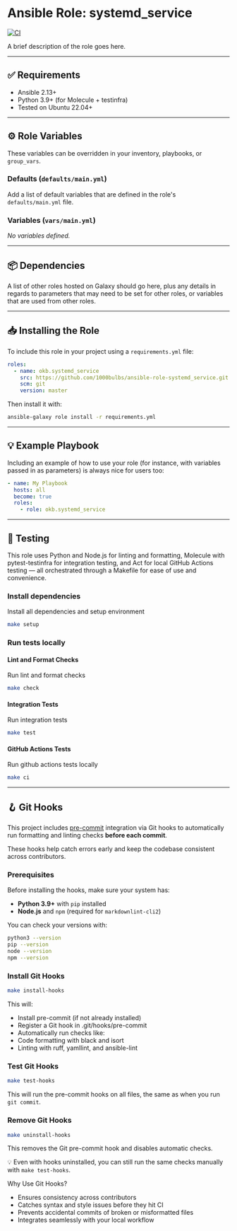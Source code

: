 # Ansible Role: systemd_service

[![CI](https://github.com/1000Bulbs/ansible-role-systemd_service/actions/workflows/ci.yml/badge.svg)](https://github.com/1000Bulbs/ansible-role-systemd_service/actions/workflows/ci.yml)

A brief description of the role goes here.

---

## ✅ Requirements

- Ansible 2.13+
- Python 3.9+ (for Molecule + testinfra)
- Tested on Ubuntu 22.04+

---

## ⚙️ Role Variables

These variables can be overridden in your inventory, playbooks, or `group_vars`.

### Defaults (`defaults/main.yml`)

Add a list of default variables that are defined in the role's `defaults/main.yml` file.

### Variables (`vars/main.yml`)

_No variables defined._

---

## 📦 Dependencies

A list of other roles hosted on Galaxy should go here, plus any details in regards to parameters that may need to be
set for other roles, or variables that are used from other roles.

---

## 📥 Installing the Role

To include this role in your project using a `requirements.yml` file:

```yaml
roles:
  - name: okb.systemd_service
    src: https://github.com/1000bulbs/ansible-role-systemd_service.git
    scm: git
    version: master
```

Then install it with:

```bash
ansible-galaxy role install -r requirements.yml
```

---

## 💡 Example Playbook

Including an example of how to use your role (for instance, with variables passed in as parameters) is always nice for
users too:

```yaml
- name: My Playbook
  hosts: all
  become: true
  roles:
    - role: okb.systemd_service
```

---

## 🧪 Testing

This role uses Python and Node.js for linting and formatting, Molecule with pytest-testinfra for integration testing,
and Act for local GitHub Actions testing — all orchestrated through a Makefile for ease of use and convenience.

### Install dependencies

Install all dependencies and setup environment

```bash
make setup
```

### Run tests locally

#### Lint and Format Checks

Run lint and format checks

```bash
make check
```

#### Integration Tests

Run integration tests

```bash
make test
```

#### GitHub Actions Tests

Run github actions tests locally

```bash
make ci
```

---

## 🪝 Git Hooks

This project includes [pre-commit](https://pre-commit.com/) integration via Git hooks to automatically run formatting and linting checks **before each commit**.

These hooks help catch errors early and keep the codebase consistent across contributors.

### Prerequisites

Before installing the hooks, make sure your system has:

- **Python 3.9+** with `pip` installed
- **Node.js** and `npm` (required for `markdownlint-cli2`)

You can check your versions with:

```bash
python3 --version
pip --version
node --version
npm --version
```

### Install Git Hooks

```bash
make install-hooks
```

This will:

- Install pre-commit (if not already installed)
- Register a Git hook in .git/hooks/pre-commit
- Automatically run checks like:
- Code formatting with black and isort
- Linting with ruff, yamllint, and ansible-lint

### Test Git Hooks

```bash
make test-hooks
```

This will run the pre-commit hooks on all files, the same as when you run `git commit`.

### Remove Git Hooks

```bash
make uninstall-hooks
```

This removes the Git pre-commit hook and disables automatic checks.

💡 Even with hooks uninstalled, you can still run the same checks manually with `make test-hooks`.

Why Use Git Hooks?

- Ensures consistency across contributors
- Catches syntax and style issues before they hit CI
- Prevents accidental commits of broken or misformatted files
- Integrates seamlessly with your local workflow
